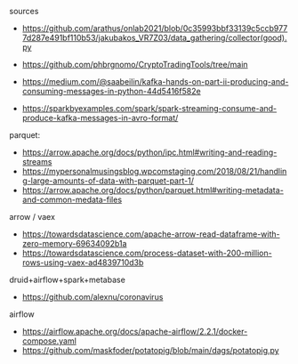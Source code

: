 
sources
- https://github.com/arathus/onlab2021/blob/0c35993bbf33139c5ccb9777d287e491bf110b53/jakubakos_VR7Z03/data_gathering/collector(good).py

- https://github.com/phbrgnomo/CryptoTradingTools/tree/main
- https://medium.com/@saabeilin/kafka-hands-on-part-ii-producing-and-consuming-messages-in-python-44d5416f582e


- https://sparkbyexamples.com/spark/spark-streaming-consume-and-produce-kafka-messages-in-avro-format/

parquet:
- https://arrow.apache.org/docs/python/ipc.html#writing-and-reading-streams
- https://mypersonalmusingsblog.wpcomstaging.com/2018/08/21/handling-large-amounts-of-data-with-parquet-part-1/
- https://arrow.apache.org/docs/python/parquet.html#writing-metadata-and-common-medata-files

arrow / vaex
- https://towardsdatascience.com/apache-arrow-read-dataframe-with-zero-memory-69634092b1a 
- https://towardsdatascience.com/process-dataset-with-200-million-rows-using-vaex-ad4839710d3b

druid+airflow+spark+metabase
- https://github.com/alexnu/coronavirus

airflow
- https://airflow.apache.org/docs/apache-airflow/2.2.1/docker-compose.yaml
- https://github.com/maskfoder/potatopig/blob/main/dags/potatopig.py